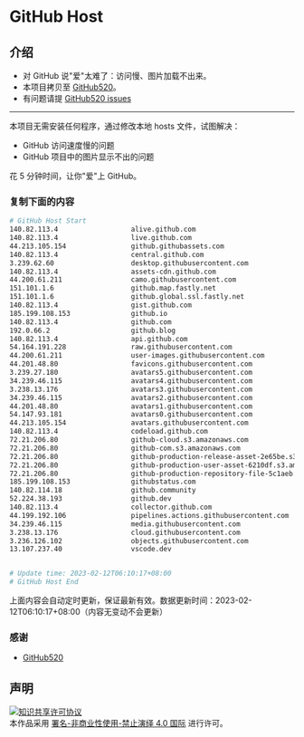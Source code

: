 # GitHub Host
## 介绍
- 对 GitHub 说"爱"太难了：访问慢、图片加载不出来。
- 本项目拷贝至 [GitHub520](https://github.com/521xueweihan/GitHub520)。
- 有问题请提 [GitHub520 issues](https://github.com/521xueweihan/GitHub520/issues/new)

---

本项目无需安装任何程序，通过修改本地 hosts 文件，试图解决：
- GitHub 访问速度慢的问题
- GitHub 项目中的图片显示不出的问题

花 5 分钟时间，让你"爱"上 GitHub。

### 复制下面的内容
```bash
# GitHub Host Start
140.82.113.4                  alive.github.com
140.82.113.4                  live.github.com
44.213.105.154                github.githubassets.com
140.82.113.4                  central.github.com
3.239.62.60                   desktop.githubusercontent.com
140.82.113.4                  assets-cdn.github.com
44.200.61.211                 camo.githubusercontent.com
151.101.1.6                   github.map.fastly.net
151.101.1.6                   github.global.ssl.fastly.net
140.82.113.4                  gist.github.com
185.199.108.153               github.io
140.82.113.4                  github.com
192.0.66.2                    github.blog
140.82.113.4                  api.github.com
54.164.191.228                raw.githubusercontent.com
44.200.61.211                 user-images.githubusercontent.com
44.201.48.80                  favicons.githubusercontent.com
3.239.27.180                  avatars5.githubusercontent.com
34.239.46.115                 avatars4.githubusercontent.com
3.238.13.176                  avatars3.githubusercontent.com
34.239.46.115                 avatars2.githubusercontent.com
44.201.48.80                  avatars1.githubusercontent.com
54.147.93.181                 avatars0.githubusercontent.com
44.213.105.154                avatars.githubusercontent.com
140.82.113.4                  codeload.github.com
72.21.206.80                  github-cloud.s3.amazonaws.com
72.21.206.80                  github-com.s3.amazonaws.com
72.21.206.80                  github-production-release-asset-2e65be.s3.amazonaws.com
72.21.206.80                  github-production-user-asset-6210df.s3.amazonaws.com
72.21.206.80                  github-production-repository-file-5c1aeb.s3.amazonaws.com
185.199.108.153               githubstatus.com
140.82.114.18                 github.community
52.224.38.193                 github.dev
140.82.113.4                  collector.github.com
44.199.192.106                pipelines.actions.githubusercontent.com
34.239.46.115                 media.githubusercontent.com
3.238.13.176                  cloud.githubusercontent.com
3.236.126.102                 objects.githubusercontent.com
13.107.237.40                 vscode.dev


# Update time: 2023-02-12T06:10:17+08:00
# GitHub Host End

```
上面内容会自动定时更新，保证最新有效。数据更新时间：2023-02-12T06:10:17+08:00（内容无变动不会更新）

### 感谢

- [GitHub520](https://github.com/521xueweihan/GitHub520)

## 声明
<a rel="license" href="https://creativecommons.org/licenses/by-nc-nd/4.0/deed.zh"><img alt="知识共享许可协议" style="border-width: 0" src="https://licensebuttons.net/l/by-nc-nd/4.0/88x31.png"></a><br>本作品采用 <a rel="license" href="https://creativecommons.org/licenses/by-nc-nd/4.0/deed.zh">署名-非商业性使用-禁止演绎 4.0 国际</a> 进行许可。